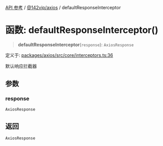 [API 参考](../wiki/Home) / [@142vip/axios](../wiki/@142vip.axios) / defaultResponseInterceptor

# 函数: defaultResponseInterceptor()

> **defaultResponseInterceptor**(`response`): `AxiosResponse`

定义于: [packages/axios/src/core/interceptors.ts:36](https://github.com/142vip/core-x/blob/25cf658819688f02293d600e7003b5877a2f9489/packages/axios/src/core/interceptors.ts#L36)

默认响应拦截器

## 参数

### response

`AxiosResponse`

## 返回

`AxiosResponse`
